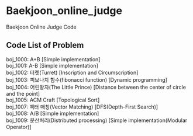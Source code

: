 # Baekjoon_online_judge
Baekjoon Online Judge Code

## Code List of Problem
boj_1000: A+B [Simple implementation]  
boj_1001: A-B [Simple implementation]  
boj_1002: 터렛(Turret) [Inscription and Circumscription]  
boj_1003: 피보나치 함수(fibonacci function) [Dynamic programming]  
boj_1004: 어린왕자(The Little Prince) [Distance between the center of circle and the point]  
boj_1005: ACM Craft [Topological Sort]  
boj_1007: 벡터 매칭(Vector Matching) [DFS(Depth-First Search)]  
boj_1008: A/B [Simple implementation]  
boj_1009: 분산처리(Distributed processing) [Simple implementation(Modular Operator)]  
